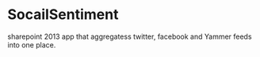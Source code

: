 # SocailSentiment
sharepoint 2013 app that aggregatess twitter, facebook and Yammer feeds into one place.


